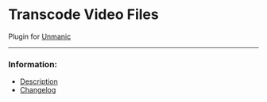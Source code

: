 # Transcode Video Files
Plugin for [Unmanic](https://github.com/Unmanic)

---

### Information:

- [Description](description.md)
- [Changelog](changelog.md)
